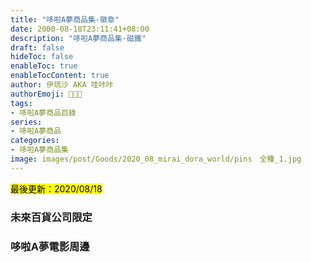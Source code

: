 ```yaml
---
title: "哆啦A夢商品集-徽章"
date: 2000-08-18T23:11:41+08:00
description: "哆啦A夢商品集-磁鐵"
draft: false
hideToc: false
enableToc: true
enableTocContent: true
author: 伊琉沙 AKA 哇咔咔
authorEmoji: 👩🏿‍🚀
tags: 
- 哆啦A夢商品目錄
series:
- 哆啦A夢商品
categories:
- 哆啦A夢商品集
image: images/post/Goods/2020_08_mirai_dora_world/pins　全種_1.jpg
---
```

<mark>最後更新：2020/08/18</mark>

### 未來百貨公司限定

### 哆啦A夢電影周邊